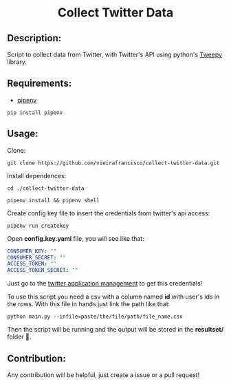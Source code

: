 <h1 align="center">Collect Twitter Data</h1>

## Description:
Script to collect data from Twitter, with Twitter's API using python's [Tweepy](https://www.tweepy.org/) library.

## Requirements:

* [pipenv](https://pipenv.readthedocs.io/en/latest/)

```console
pip install pipenv
```

## Usage:

Clone:

```console
git clone https://github.com/vieirafrancisco/collect-twitter-data.git
```

Install dependences:

```console
cd ./collect-twitter-data

pipenv install && pipenv shell
```

Create config key file to insert the credentials from twitter's api access:

```console
pipenv run createkey
```

Open **config.key.yaml** file, you will see like that:

```yaml
CONSUMER_KEY: ""
CONSUMER_SECRET: ""
ACCESS_TOKEN: ""
ACCESS_TOKEN_SECRET: ""
```

Just go to the [twitter application management](https://developer.twitter.com/en/apps) to get this credentials!

To use this script you need a csv with a column named **id** with user's ids in the rows. With this file in hands just link the path like that:

```console
python main.py --infile=paste/the/file/path/file_name.csv
```

Then the script will be running and the output will be stored in the **resultset/** folder :tada:.

## Contribution:
Any contribution will be helpful, just create a issue or a pull request!
